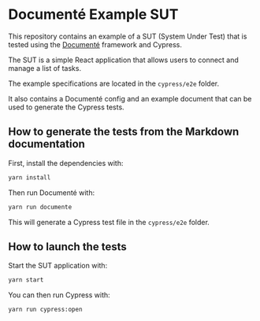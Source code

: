 # Documenté Example SUT

This repository contains an example of a SUT (System Under Test) that is tested using the [Documenté](https://github.com/documente) framework and Cypress.

The SUT is a simple React application that allows users to connect and manage a list of tasks.

The example specifications are located in the `cypress/e2e` folder.

It also contains a Documenté config and an example document that can be used to generate the Cypress tests.

## How to generate the tests from the Markdown documentation

First, install the dependencies with:

```bash
yarn install
```

Then run Documenté with:

```bash
yarn run documente
```

This will generate a Cypress test file in the `cypress/e2e` folder.

## How to launch the tests

Start the SUT application with:

```bash
yarn start
```

You can then run Cypress with:

```bash
yarn run cypress:open
```
